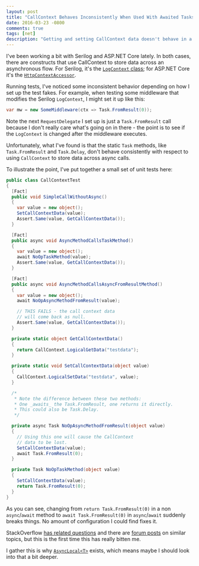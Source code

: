 ```yaml
---
layout: post
title: "CallContext Behaves Inconsistently When Used With Awaited Tasks"
date: 2016-03-23 -0800
comments: true
tags: [net]
description: "Getting and setting CallContext data doesn't behave in a consistent manner when used with async/await and Task methods. This article shows an example of the gotcha."
---
```

I've been working a bit with Serilog and ASP.NET Core lately. In both cases, there are constructs that use CallContext to store data across an asynchronous flow. For Serilog, it's the [`LogContext` class](https://github.com/serilog/serilog/blob/5699bde2ec27587e0e6cce6bda9bc3827cb926bc/src%2FSerilog%2FContext%2FLogContext.cs#L209-L232); for ASP.NET Core it's the [`HttpContextAccessor`](https://github.com/aspnet/HttpAbstractions/blob/9f499d7962a6488115cacfd06d93dde09614a05d/src/Microsoft.AspNetCore.Http/HttpContextAccessor.cs#L19-L30).

Running tests, I've noticed some inconsistent behavior depending on how I set up the test fakes. For example, when testing some middleware that modifies the Serilog `LogContext`, I might set it up like this:

```csharp
var mw = new SomeMiddleware(ctx => Task.FromResult(0));
```

Note the next `RequestDelegate` I set up is just a `Task.FromResult` call because I don't really care what's going on in there - the point is to see if the `LogContext` is changed after the middleware executes.

Unfortunately, what I've found is that the static `Task` methods, like `Task.FromResult` and `Task.Delay`, don't behave consistently with respect to using `CallContext` to store data across async calls.

To illustrate the point, I've put together a small set of unit tests here:

```csharp
public class CallContextTest
{
  [Fact]
  public void SimpleCallWithoutAsync()
  {
    var value = new object();
    SetCallContextData(value);
    Assert.Same(value, GetCallContextData());
  }

  [Fact]
  public async void AsyncMethodCallsTaskMethod()
  {
    var value = new object();
    await NoOpTaskMethod(value);
    Assert.Same(value, GetCallContextData());
  }

  [Fact]
  public async void AsyncMethodCallsAsyncFromResultMethod()
  {
    var value = new object();
    await NoOpAsyncMethodFromResult(value);

    // THIS FAILS - the call context data
    // will come back as null.
    Assert.Same(value, GetCallContextData());
  }

  private static object GetCallContextData()
  {
    return CallContext.LogicalGetData("testdata");
  }

  private static void SetCallContextData(object value)
  {
    CallContext.LogicalSetData("testdata", value);
  }

  /*
   * Note the difference between these two methods:
   * One _awaits_ the Task.FromResult, one returns it directly.
   * This could also be Task.Delay.
   */

  private async Task NoOpAsyncMethodFromResult(object value)
  {
    // Using this one will cause the CallContext
    // data to be lost.
    SetCallContextData(value);
    await Task.FromResult(0);
  }

  private Task NoOpTaskMethod(object value)
  {
    SetCallContextData(value);
    return Task.FromResult(0);
  }
}
```

As you can see, changing from `return Task.FromResult(0)` in a non `async`/`await` method to `await Task.FromResult(0)` in `async`/`await` suddenly breaks things. No amount of configuration I could find fixes it.

StackOverflow [has related questions](http://stackoverflow.com/questions/31408515/callcontext-logicalgetdata-gets-restored-even-where-there-is-no-asynchrony-why) and there are [forum posts](https://social.msdn.microsoft.com/Forums/en-US/ea21ca57-5340-439c-8ee9-f0185b5787a1/callcontext-what-are-the-recommendations-for-using-this-going-forwards?forum=async) on similar topics, but this is the first time this has really bitten me.

I gather this is why [`AsyncLocal<T>`](https://msdn.microsoft.com/en-us/library/dn906268(v=vs.110).aspx) exists, which means maybe I should look into that a bit deeper.